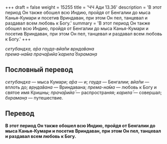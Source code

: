 +++
draft = false
weight = 15255
title = 'ЧЧ Ади 13.36'
description = 'В этот период Он также обошел всю Индию, пройдя от Бенгалии до мыса Канья-Кумари и посетив Вриндаван, при этом Он пел, танцевал и раздавал всем любовь к Богу.'
summary = 'В этот период Он также обошел всю Индию, пройдя от Бенгалии до мыса Канья-Кумари и посетив Вриндаван, при этом Он пел, танцевал и раздавал всем любовь к Богу.'
+++

_сетубандха, а̄ра гауд̣а-вйа̄пи вр̣нда̄вана  
према-на̄ма прача̄рийа̄ карила̄ бхраман̣а_

## Пословный перевод

_сетубандха_ — мыса Кумари; _а̄ра_ — и; _гауд̣а_ — Бенгалии; _вйа̄пи_ — вплоть до; _вр̣нда̄вана_ — Вриндавана; _према_\-_на̄ма_ — любовь к Богу и святое имя Кришны; _прача̄рийа̄_ — распространяя; _карила̄_ — совершал; _бхраман̣а_ — путешествие.

## Перевод

**В этот период Он также обошел всю Индию, пройдя от Бенгалии до мыса Канья-Кумари и посетив Вриндаван, при этом Он пел, танцевал и раздавал всем любовь к Богу.**
